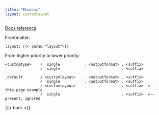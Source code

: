 ```yaml
---
title: "Rhombus"
layout: customlayout
---
```



[Docs reference](https://gohugo.io/templates/lookup-order/#examples-layout-lookup-for-regular-pages)

Frontmatter:

```
layout: {{< param "layout">}}
```

From higher priority to lower priority:

```
<customtype>    /  single           . <outputformat> . <suffix>
                /  single                            . <suffix>
                  
_default        / <customlayout>    . <outputformat> . <suffix>
                /  single           . <outputformat> . <suffix>
                / <customlayout>                     . <suffix>  <-- this page example
                /  single                            . <suffix>  <-- present, ignored
```

{{< back >}}